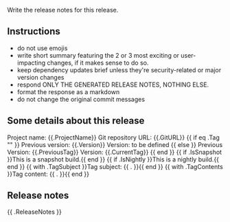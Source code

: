 Write the release notes for this release.

## Instructions

- do not use emojis
- write short summary featuring the 2 or 3 most exciting or user-impacting changes, if it makes sense to do so.
- keep dependency updates brief unless they're security-related or major version changes
- respond ONLY THE GENERATED RELEASE NOTES, NOTHING ELSE.
- format the response as a markdown
- do not change the original commit messages

## Some details about this release

Project name: {{.ProjectName}}
Git repository URL: {{.GitURL}}
{{ if eq .Tag "" }}
Previous version: {{.Version}}
Version: to be defined
{{ else }}
Previous Version: {{.PreviousTag}}
Version: {{.CurrentTag}}
{{ end }}
{{ if .IsSnapshot }}This is a snapshot build.{{ end }}
{{ if .IsNightly }}This is a nightly build.{{ end }}
{{ with .TagSubject }}Tag subject: {{ . }}{{ end }}
{{ with .TagContents }}Tag content: {{ . }}{{ end }}

## Release notes

{{ .ReleaseNotes }}
